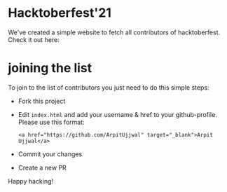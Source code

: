# Hacktoberfest'21
We've created a simple website to fetch all contributors of hacktoberfest. Check it out here: 

# joining the list
To join to the list of contributors you just need to do this simple steps:
* Fork this project
* Edit `index.html` and add your username & href to your github-profile. Please use this format:

  `<a href="https://github.com/ArpitUjjwal" target="_blank">Arpit Ujjwal</a>`

* Commit your changes
* Create a new PR

Happy hacking!

